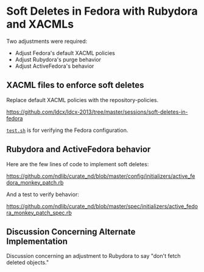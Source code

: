 # Soft Deletes in Fedora with Rubydora and XACMLs

Two adjustments were required:

* Adjust Fedora's default XACML policies
* Adjust Rubydora's purge behavior
* Adjust ActiveFedora's behavior

## XACML files to enforce soft deletes

Replace default XACML policies with the repository-policies.

https://github.com/ldcx/ldcx-2013/tree/master/sessions/soft-deletes-in-fedora

[`test.sh`](https://github.com/ldcx/ldcx-2013/blob/master/sessions/soft-deletes-in-fedora/test.sh) is for verifying the Fedora configuration.

## Rubydora and ActiveFedora behavior

Here are the few lines of code to implement soft deletes:

https://github.com/ndlib/curate_nd/blob/master/config/initializers/active_fedora_monkey_patch.rb

And a test to verify behavior:

https://github.com/ndlib/curate_nd/blob/master/spec/initializers/active_fedora_monkey_patch_spec.rb

## Discussion Concerning Alternate Implementation

Discussion concerning an adjustment to Rubydora to say "don't fetch deleted objects."
